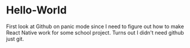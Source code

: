 # Hello-World
First look at Github on panic mode since I need to figure out how to make React Native work for some school project.
Turns out I didn't need github just git.
